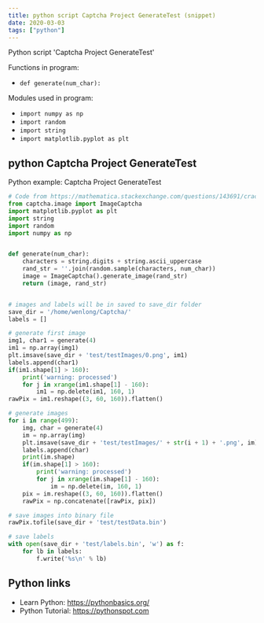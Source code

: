 ```yaml
---
title: python script Captcha Project GenerateTest (snippet)
date: 2020-03-03
tags: ["python"]
---
```

Python script 'Captcha Project GenerateTest'

Functions in program: 
* `def generate(num_char):`

Modules used in program: 
* `import numpy as np`
* `import random`
* `import string`
* `import matplotlib.pyplot as plt`

## python Captcha Project GenerateTest

Python example: Captcha Project GenerateTest

```python
# Code from https://mathematica.stackexchange.com/questions/143691/crack-captcha-using-deep-learning
from captcha.image import ImageCaptcha
import matplotlib.pyplot as plt
import string
import random
import numpy as np


def generate(num_char):
    characters = string.digits + string.ascii_uppercase
    rand_str = ''.join(random.sample(characters, num_char))
    image = ImageCaptcha().generate_image(rand_str)
    return (image, rand_str)


# images and labels will be in saved to save_dir folder
save_dir = '/home/wenlong/Captcha/'
labels = []

# generate first image
img1, char1 = generate(4)
im1 = np.array(img1)
plt.imsave(save_dir + 'test/testImages/0.png', im1)
labels.append(char1)
if(im1.shape[1] > 160):
    print('warning: processed')
    for j in xrange(im1.shape[1] - 160):
        im1 = np.delete(im1, 160, 1)
rawPix = im1.reshape((3, 60, 160)).flatten()

# generate images
for i in range(499):
    img, char = generate(4)
    im = np.array(img)
    plt.imsave(save_dir + 'test/testImages/' + str(i + 1) + '.png', im)
    labels.append(char)
    print(im.shape)
    if(im.shape[1] > 160):
        print('warning: processed')
        for j in xrange(im.shape[1] - 160):
            im = np.delete(im, 160, 1)
    pix = im.reshape((3, 60, 160)).flatten()
    rawPix = np.concatenate([rawPix, pix])

# save images into binary file
rawPix.tofile(save_dir + 'test/testData.bin')

# save labels
with open(save_dir + 'test/labels.bin', 'w') as f:
    for lb in labels:
        f.write('%s\n' % lb)

```

## Python links

- Learn Python: https://pythonbasics.org/
- Python Tutorial: https://pythonspot.com
